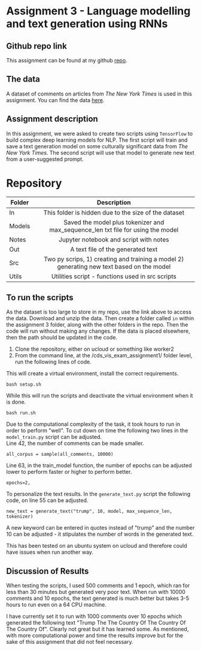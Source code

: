 
# Assignment 3 - Language modelling and text generation using RNNs

## Github repo link 

This assignment can be found at my github [repo](https://github.com/ameerwald/cds_lang_exam_assignment3). 

## The data

A dataset of comments on articles from *The New York Times* is used in this assignment. You can find the data [here](https://www.kaggle.com/datasets/aashita/nyt-comments). 

## Assignment description

In this assignment, we were asked to create two scripts using ```TensorFlow``` to build complex deep learning models for NLP. The first script will train and save a text generation model on some culturally significant data from *The New York Times*. The second script will use that model to generate new text from a user-suggested prompt. 


# Repository 

| Folder         | Description          
| ------------- |:-------------:
| In      | This folder is hidden due to the size of the dataset  
| Models  | Saved the model plus tokenizer and max_sequence_len txt file for using the model 
| Notes | Jupyter notebook and script with notes       
| Out  |  A text file of the generated text   
| Src  | Two py scrips, 1) creating and training a model 2) generating new text based on the model    
| Utils  | Utilities script - functions used in src scripts      


## To run the scripts 

As the dataset is too large to store in my repo, use the link above to access the data. Download and unzip the data. Then create a folder called  ```in``` within the assignment 3 folder, along with the other folders in the repo. Then the code will run without making any changes. If the data is placed elsewhere, then the path should be updated in the code.

1. Clone the repository, either on ucloud or something like worker2
2. From the command line, at the /cds_vis_exam_assignment1/ folder level, run the following lines of code. 

This will create a virtual environment, install the correct requirements.
``` 
bash setup.sh
```
While this will run the scripts and deactivate the virtual environment when it is done. 
```
bash run.sh
```

Due to the computational complexity of the task, it took hours to run in order to perform "well". To cut down on time the following two lines in the ```model_train.py``` script can be adjusted.  
Line 42, the number of comments can be made smaller. 
```
all_corpus = sample(all_comments, 10000) 
```

Line 63, in the train_model function, the number of epochs can be adjusted lower to perform faster or higher to perform better.  
```
epochs=2, 
```

To personalize the text results. In the ```generate_text.py``` script the following code, on line 55 can be adjusted.
```
new_text = generate_text("trump", 10, model, max_sequence_len, tokenizer)
``` 
A new keyword can be entered in quotes instead of "trump" and the number 10 can be adjusted - it stipulates the number of words in the generated text. 

This has been tested on an ubuntu system on ucloud and therefore could have issues when run another way.

## Discussion of Results

When testing the scripts, I used 500 comments and 1 epoch, which ran for less than 30 minutes but generated very poor text. When run with 10000 comments and 10 epochs, the text generated is much better but takes 3-5 hours to run even on a 64 CPU machine. 

I have currently set it to run with 1000 comments over 10 epochs which generated the following text "Trump The The Country Of The Country Of The Country Of". Clearly not great but it has learned some. As mentioned, with more computational power and time the results improve but for the sake of this assignment that did not feel necessary.  
